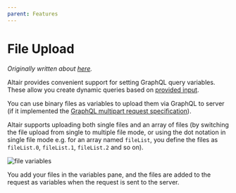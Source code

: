 ```yaml
---
parent: Features
---
```


# File Upload

_Originally written about [here](https://www.xkoji.dev/blog/working-with-file-uploads-using-altair-graphql/)._

Altair provides convenient support for setting GraphQL query variables. These allow you create dynamic queries based on [provided input](https://graphql.org/graphql-js/passing-arguments/).

You can use binary files as variables to upload them via GraphQL to server (if it implemented the [GraphQL multipart request specification](https://github.com/jaydenseric/graphql-multipart-request-spec)).

Altair supports uploading both single files and an array of files (by switching the file upload from single to multiple file mode, or using the dot notation in single file mode e.g. for an array named `fileList`, you define the files as `fileList.0`, `fileList.1`, `fileList.2` and so on).

![file variables](https://i.imgur.com/dVqWVoA.png)

You add your files in the variables pane, and the files are added to the request as variables when the request is sent to the server.
